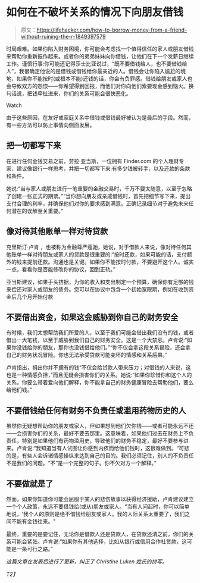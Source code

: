 # 如何在不破坏关系的情况下向朋友借钱

> 原文：<https://lifehacker.com/how-to-borrow-money-from-a-friend-without-ruining-the-r-1849397579>

时局艰难。如果你陷入财务困境，你可能会考虑找一个值得信任的家人或朋友借钱来帮助你重新振作起来。或者你的弟弟妹妹向你借钱，让他们在下一个发薪日继续工作。谨慎行事:你可能还记得莎士比亚说过，“既不要借钱给人，也不要借钱给人”，我很确定他说的是借钱或借钱给你最亲近的人。借钱会让你陷入尴尬的境地，如果你不能按时(或根本不能)还钱的话，你会有负罪感。借钱给朋友或家人也会导致双方的怨恨——你希望得到回报，而他们对你向他们索要现金感到恼火。换句话说，把钱牵扯进来，你们的关系可能会很快恶化。

Watch

由于这些原因，在友好或家庭关系中借钱或借钱最好被认为是最后的手段。然而，有一些方法可以防止事情向侧面发展。

## **把一切都写下来**

在进行任何金钱交易之前，劳拉·亚当斯，一位拥有 Finder.com 的个人理财专家，建议像银行一样思考，并把一切都写下来:有多少钱被转手，以及还款的条款和条件。

她说:“当与家人或朋友进行一笔重要的金融交易时，千万不要太随意，以至于忽略了创建一张正式的期票。”“当你想向朋友或亲戚借钱时，首先把细节写下来，提出支付合理的利率，并确保他们对你的要求感到满意。正确记录细节对于避免未来任何潜在的误解至关重要。”

## **像对待其他账单一样对待贷款**

克里斯汀·卢肯 ，也被称为金融尊严蔻驰，她说，对于借款人来说，像对待任何其他账单一样对待朋友或家人的贷款是很重要的:“按时还款，如果可能的话，支付额外的钱来提前还款。沟通也是关键。如果你不能按时付款，不要避开这个人。诚实一点，看看你是否能修改你的协议，回到正轨。”

亚当斯建议，如果手头拮据，为你的收入和支出制定一个预算，确保你有足够的钱来偿还对家人或朋友的债务。您可以在协议中包含一个初始宽限期，例如在收到资金后几个月开始付款

## **不要借出资金，如果这会威胁到你自己的财务安全**

有时候，我们太想帮助我们所爱的人，以至于我们可能会借出我们没有的钱，或者借出一大笔钱，以至于威胁到我们自己的财务安全。这是一个大禁忌。卢肯说:“如果你没钱给你的朋友，那你也没钱借给他们。”“你不仅会拿这段关系冒险，还会拿自己的财务状况冒险。你也无法承受贷款可能变坏的情感和关系后果。”

卢肯指出，捐出你并不拥有的钱“不仅会给贷款人带来压力；对借钱的人来说，这也是一种情感负担，”而且无疑会损害你们的关系。她说:“如果你珍惜你和这个人的关系，你要么带着爱向他们解释，你不能拿自己的财务健康冒险去帮助他们，要么给他们钱。”

## 不要借钱给任何有财务不负责任或滥用药物历史的人

虽然你无疑想帮助你的朋友或家人，但如果想到他们欠你钱——或者可能永远不还——会损害你们的关系，最好不要去那里。这意味着，如果他们过去在财务上不负责任，特别是如果他们有药物滥用史，导致他们的财务不稳定，最好不要参与进来。卢肯说:“我知道当有人试图让你感到内疚而给他们钱时，这很难做到。“可悲的是，有些人会诉诸情感操纵来达到自己的目的。我们必须记住，别人的不负责任不是我们的问题。“不”是一个完整的句子。你不欠对方一个解释。”

## 不要做就是了

然而，如果你知道你可能会屈服于某人的悲伤故事以获得经济援助，卢肯建议建立一个个人政策，永远不要借钱给(或从)朋友或家人。“当有人问起时，你可以简单地说，‘我个人的原则是绝不借钱给朋友或家人。我的人际关系太重要了，我们之间不能有金钱往来。"

最终，重要的是要记住，无论你是借款人还是贷款人，在贷款还清之前，你们的关系可能会紧张。卢肯说:“如果你有其他选择，比如从银行或信用合作社贷款，这可能是一条可行之路。”

*这篇文章在发表后进行了更新，纠正了 Christine Luken 姓氏的拼写。*

*T2】*